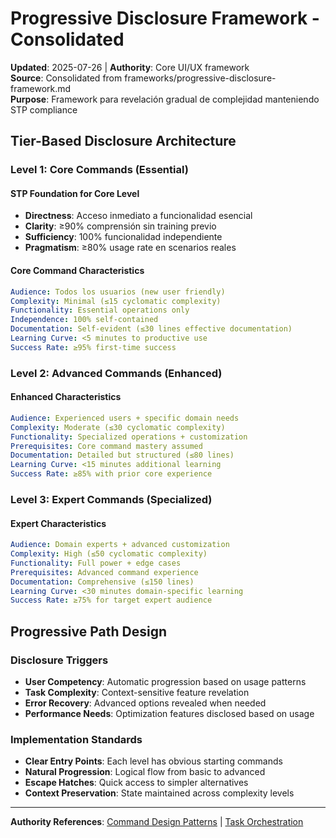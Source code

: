 # Progressive Disclosure Framework - Consolidated

**Updated**: 2025-07-26 | **Authority**: Core UI/UX framework  
**Source**: Consolidated from frameworks/progressive-disclosure-framework.md  
**Purpose**: Framework para revelación gradual de complejidad manteniendo STP compliance

## Tier-Based Disclosure Architecture

### Level 1: Core Commands (Essential)

#### STP Foundation for Core Level
- **Directness**: Acceso inmediato a funcionalidad esencial
- **Clarity**: ≥90% comprensión sin training previo
- **Sufficiency**: 100% funcionalidad independiente
- **Pragmatism**: ≥80% usage rate en scenarios reales

#### Core Command Characteristics
```yaml
Audience: Todos los usuarios (new user friendly)
Complexity: Minimal (≤15 cyclomatic complexity)
Functionality: Essential operations only
Independence: 100% self-contained
Documentation: Self-evident (≤30 lines effective documentation)
Learning Curve: <5 minutes to productive use
Success Rate: ≥95% first-time success
```

### Level 2: Advanced Commands (Enhanced)

#### Enhanced Characteristics
```yaml
Audience: Experienced users + specific domain needs
Complexity: Moderate (≤30 cyclomatic complexity)
Functionality: Specialized operations + customization
Prerequisites: Core command mastery assumed
Documentation: Detailed but structured (≤80 lines)
Learning Curve: <15 minutes additional learning
Success Rate: ≥85% with prior core experience
```

### Level 3: Expert Commands (Specialized)

#### Expert Characteristics
```yaml
Audience: Domain experts + advanced customization
Complexity: High (≤50 cyclomatic complexity)
Functionality: Full power + edge cases
Prerequisites: Advanced command experience
Documentation: Comprehensive (≤150 lines)
Learning Curve: <30 minutes domain-specific learning
Success Rate: ≥75% for target expert audience
```

## Progressive Path Design

### Disclosure Triggers
- **User Competency**: Automatic progression based on usage patterns
- **Task Complexity**: Context-sensitive feature revelation
- **Error Recovery**: Advanced options revealed when needed
- **Performance Needs**: Optimization features disclosed based on usage

### Implementation Standards
- **Clear Entry Points**: Each level has obvious starting commands
- **Natural Progression**: Logical flow from basic to advanced
- **Escape Hatches**: Quick access to simpler alternatives
- **Context Preservation**: State maintained across complexity levels

---
**Authority References**: [Command Design Patterns](command-design-patterns.md) | [Task Orchestration](task-orchestration.md)